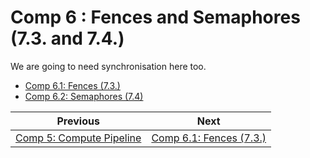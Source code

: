 # **Comp 6 : Fences and Semaphores (7.3. and 7.4.)**

We are going to need synchronisation here too.
 - [Comp 6.1: Fences (7.3.)](comp6_1_fences.md)
 - [Comp 6.2: Semaphores (7.4)](comp6_2_semaphores.md)

| Previous | Next |
|---|---|
| [Comp 5: Compute Pipeline](comp5_compute_pipeline.md) | [Comp 6.1: Fences (7.3.)](comp6_1_fences.md) |
